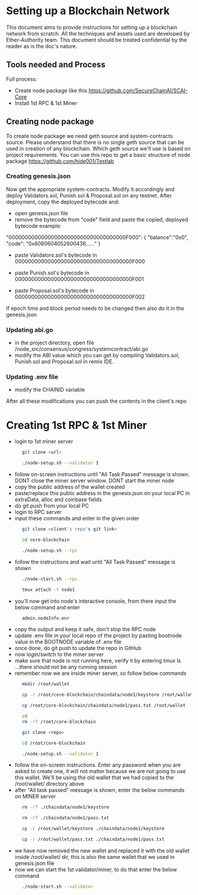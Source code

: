 
# Setting up a Blockchain Network

This document aims to provide instructions for setting up a blockchain network from scratch. All the techniques and assets used are developed by Ether-Authority team. This document should be treated confidential by the reader as is the doc's nature.




## Tools needed and Process

Full process:

- Create node package like this https://github.com/SecureChainAI/SCAI-Core
- Install 1st RPC & 1st Miner


## Creating node package
To create node package we need geth source and system-contracts source. Please understand that there is no single geth source that can be used in creation of any blockchain. Which geth source we'll use is based on project requirements. You can use this repo to get a basic structure of node package https://github.com/hide001/Testlab

### Creating genesis.json
Now get the appropriate system-contracts. Modify it accordingly and deploy Validators.sol, Punish.sol & Proposal.sol on any testnet. After deployment, copy the deployed bytecode and:

- open genesis.json file
- remove the bytecode from "code" field and paste the copied, deployed bytecode
example: 

"000000000000000000000000000000000000F000": {
      "balance":"0x0",
      "code": "0x6080604052600436......"
}


- paste Validators.sol's bytecode in 000000000000000000000000000000000000F000

- paste Punish.sol's bytecode in 000000000000000000000000000000000000F001

- paste Proposal.sol's bytecode in 000000000000000000000000000000000000F002

If epoch time and block period needs to be changed then also do it in the genesis.json


### Updating abi.go

- in the project directory, open file /node_src/consensus/congress/systemcontract/abi.go
- modify the ABI value which you can get by compiling Validators.sol, Punish.sol and Proposal.sol in remix IDE.

### Updating .env file
- modify the CHAINID variable


After all these modifications you can push the contents in the client's repo

# Creating 1st RPC & 1st Miner
- login to 1st miner server
```bash
      git clone <url>
```
```bash
      ./node-setup.sh --validator 1
```
- follow on-screen instructions until "All Task Passed" message is shown. DONT close the miner server window. DONT start the miner node
- copy the public address of the wallet created
- paste/replace this public address in the genesis.json on your local PC in extraData, alloc and coinbase fields
- do git push from your local PC 
- login to RPC server
- input these commands and enter in the given order 
```bash
      git clone <client's repo's git link>
```
```bash
      cd core-blockchain
```
```bash
      ./node-setup.sh --rpc
```
- follow the instructions and wait until "All Task Passed" message is shown 
```bash
      ./node-start.sh --rpc
```
```bash
      tmux attach -t node1
```
- you'll now get into node's interactive console, from there input the below command and enter
```bash
      admin.nodeInfo.enr
```
- copy the output and keep it safe, don't stop the RPC node
- update .env file in your local repo of the project by pasting bootnode value in the BOOTNODE variable of .env file
- once done, do git push to update the repo in GitHub
- now login/switch to the miner server
- make sure that node is not running here, verify it by entering tmux ls ...there should not be any running session
- remember now we are inside miner server, so follow below commands
```bash
      mkdir /root/wallet
```
```bash
      cp -r /root/core-blockchain/chaindata/node1/keystore /root/wallet
```
```bash
      cp /root/core-blockchain/chaindata/node1/pass.txt /root/wallet
```

```bash
      cd
      rm -rf /root/core-blockchain
```
```bash
      git clone <repo>
```
```bash
      cd /root/core-blockchain
```
```bash
      ./node-setup.sh --validator 1
```
- follow the on-screen instructions. Enter any password when you are asked to create one, it will not matter because we are not going to use this wallet. We'll be using the old wallet that we had copied to the /root/wallet/ directory above
- after "All task passed" message is shown, enter the below commands on MINER server
```bash
      rm -rf ./chaindata/node1/keystore
```
```bash
      rm -rf ./chaindata/node1/pass.txt
```
```bash
      cp -r /root/wallet/keystore ./chaindata/node1/keystore
```
```bash
      cp -r /root/wallet/pass.txt ./chaindata/node1/pass.txt
```
- we have now removed the new wallet and replaced it with the old wallet inside /root/wallet/ dir, this is also the same wallet that we used in genesis.json file
- now we can start the 1st validator/miner, to do that enter the below command
```bash
      ./node-start.sh --validator
```



